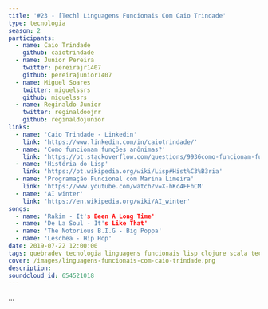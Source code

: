 ```yaml
---
title: '#23 - [Tech] Linguagens Funcionais Com Caio Trindade'
type: tecnologia
season: 2
participants:
  - name: Caio Trindade
    github: caiotrindade
  - name: Junior Pereira
    twitter: pereirajr1407
    github: pereirajunior1407
  - name: Miguel Soares
    twitter: miguelssrs
    github: miguelssrs
  - name: Reginaldo Junior
    twitter: reginaldoojnr
    github: reginaldojunior
links:
  - name: 'Caio Trindade - Linkedin'
    link: 'https://www.linkedin.com/in/caiotrindade/'
  - name: 'Como funcionam funções anônimas?'
    link: 'https://pt.stackoverflow.com/questions/9936como-funcionam-fun%C3%A7%C3%B5es-an%C3%B4nimas'
  - name: 'História do Lisp'
    link: 'https://pt.wikipedia.org/wiki/Lisp#Hist%C3%B3ria'
  - name: 'Programação Funcional com Marina Limeira'
    link: 'https://www.youtube.com/watch?v=X-hKc4FFhCM'
  - name: 'AI winter'
    link: 'https://en.wikipedia.org/wiki/AI_winter'
songs:
  - name: 'Rakim - It's Been A Long Time'
  - name: 'De La Soul - It's Like That'
  - name: 'The Notorious B.I.G - Big Poppa'
  - name: 'Leschea - Hip Hop'
date: 2019-07-22 12:00:00
tags: quebradev tecnologia linguagens funcionais lisp clojure scala tecnologia paradigmas
cover: /images/linguagens-funcionais-com-caio-trindade.png
description:
soundcloud_id: 654521018
---
```


...
